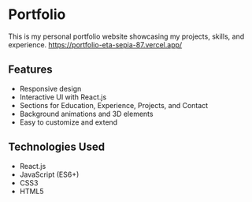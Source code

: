 # Portfolio

This is my personal portfolio website showcasing my projects, skills, and experience.
https://portfolio-eta-sepia-87.vercel.app/
## Features

- Responsive design
- Interactive UI with React.js
- Sections for Education, Experience, Projects, and Contact
- Background animations and 3D elements
- Easy to customize and extend

## Technologies Used

- React.js
- JavaScript (ES6+)
- CSS3
- HTML5

